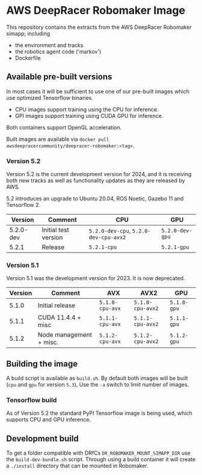 # AWS DeepRacer Robomaker Image
This repository contains the extracts from the AWS DeepRacer Robomaker simapp; including
* the environment and tracks
* the robotics agent code ('markov')
* Dockerfile

## Available pre-built versions

In most cases it will be sufficient to use one of our pre-built images which use optimized Tensorflow binaries. 
* CPU images support training using the CPU for inference. 
* GPI images support training using CUDA GPU for inference.

Both containers support OpenGL acceleration.

Built images are available via `docker pull awsdeepracercommunity/deepracer-robomaker:<tag>`. 

### Version 5.2

Version 5.2 is the current development version for 2024, and it is receiving both new tracks as well as functionality updates as they are released by AWS.

5.2 introduces an upgrade to Ubuntu 20.04, ROS Noetic, Gazebo 11 and Tensorflow 2.

| Version  | Comment         | CPU      | GPU      |
| -------- | -------------- | -------- | -------- | 
| 5.2.0-dev       | Initial test version  |  `5.2.0-dev-cpu`, `5.2.0-dev-cpu-avx2` | `5.2.0-dev-gpu` |
| 5.2.1       | Release  |  `5.2.1-cpu` | `5.2.1-gpu` |

### Version 5.1

Version 5.1 was the development version for 2023. It is now deprecated.

| Version  | Comment         | AVX      | AVX2     | GPU      |
| -------- | -------------- | -------- | -------- | -------- | 
| 5.1.0       | Initial release  |  `5.1.0-cpu-avx` | `5.1.0-cpu-avx2` | `5.1.0-gpu` |
| 5.1.1       | CUDA 11.4.4 + misc  |  `5.1.1-cpu-avx` | `5.1.1-cpu-avx2` | `5.1.1-gpu` |
| 5.1.2       | Node management + misc. |  `5.1.2-cpu-avx` | `5.1.2-cpu-avx2` | `5.1.2-gpu` |

## Building the image

A build script is available as `build.sh`. By default both images will be built (`cpu` and `gpu` for version `5.3`). Use the `-a` switch to limit number of images.

### Tensorflow build

As of Version 5.2 the standard PyPI Tensorflow image is being used, which supports CPU and GPU inference.

## Development build

To get a folder compatible with DRfCs `DR_ROBOMAKER_MOUNT_SIMAPP_DIR` use the `build-dev-bundle.sh` script. Through using a build container it will create a `./install` directory that can be mounted in Robomaker. 

